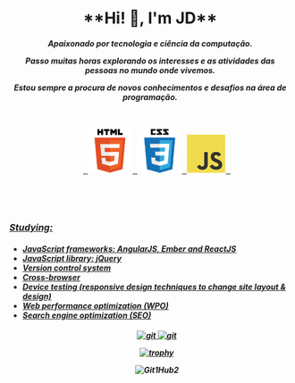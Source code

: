 <DOCTYPE html>
<html>
   <head>
     <meta charset="utf-8">
    </head>
<body>
  <h1 align="center"><b>**Hi! 👋, I'm JD**</h1>
  <h4 align="center"><p><i>Apaixonado por tecnologia e ciência da computação.
  <p> Passo muitas horas explorando os interesses e as atividades das pessoas no mundo onde vivemos.
  <p>Estou sempre a procura de novos conhecimentos e desafios na área de programação.</p></h4>
    </body>   
<pre>  
<ul align="center"><a href="https://html.spec.whatwg.org/" target="_blank"> <img src="https://raw.githubusercontent.com/devicons/devicon/2ae2a900d2f041da66e950e4d48052658d850630/icons/html5/html5-original-wordmark.svg" alt="The html5 logo" width="80" height="80"></a><a href="https://developer.mozilla.org/en-US/docs/Web/CSS" target="_blank"> <img src="https://raw.githubusercontent.com/devicons/devicon/2ae2a900d2f041da66e950e4d48052658d850630/icons/css3/css3-original-wordmark.svg" alt="The css logo" width="80" height="80"></a><a href="https://developer.mozilla.org/pt-BR/docs/Web/JavaScript/Guide/Introduction" target="_blank"> <img src="https://raw.githubusercontent.com/devicons/devicon/2ae2a900d2f041da66e950e4d48052658d850630/icons/javascript/javascript-original.svg" alt="The javascript logo" width="70" height="70"> </ul>
</pre>


</br>

<h3><b>Studying:</b></h3>
 
<ul>
       <li><h4><i>JavaScript frameworks: AngularJS, Ember and ReactJS
          <li>JavaScript library: jQuery
           <li>Version control system
            <li>Cross-browser
             <li>Device testing (responsive design techniques to change site layout & design)
              <li>Web performance optimization (WPO)
                <li>Search engine optimization (SEO)
        </i></h4>
</ul>

<ul align="center" href="https://github-readme-stats.vercel.app" target="_blank"> <img src="https://github-readme-stats.vercel.app/api?username=git1hub2&show_icons=true&locale=en" alt="git" width="300" height="120">
</a><a href="https://github-readme-streak-stats.herokuapp.com" target="_blank"> <img src="https://github-readme-streak-stats.herokuapp.com/?user=git1hub2&" alt="git" width="300" height="120">
  
[![trophy](https://github-profile-trophy.vercel.app/?username=Git1Hub2&theme=onedark)](https://github.com/ryo-ma/github-profile-trophy)

<img src="https://komarev.com/ghpvc/?username=Git1Hub2" alt="Git1Hub2" />
</hl>
     </body>
    </html>
